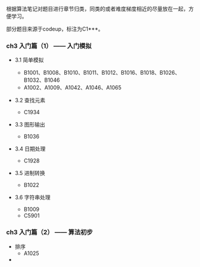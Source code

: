 根据算法笔记对题目进行章节归类，同类的或者难度梯度相近的尽量放在一起，方便学习。

部分题目来源于codeup，标注为C1***。



### ch3 入门篇（1） —— 入门模拟

- 3.1 简单模拟

  - B1001、B1008、B1010、B1011、B1012、B1016、B1018、B1026、B1032、B1046 
  - A1002、A1009、A1042、A1046、A1065
- 3.2 查找元素

  - C1934
- 3.3 图形输出

  - B1036
- 3.4 日期处理

  - C1928

- 3.5 进制转换

  - B1022

- 3.6 字符串处理

  - B1009
  - C5901

  



### ch3 入门篇（2） —— 算法初步

- 排序
  - A1025
- 